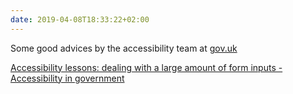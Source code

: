 ```yaml
---
date: 2019-04-08T18:33:22+02:00
---
```

Some good advices by the accessibility team at [gov.uk](https://www.gov.uk)

[Accessibility lessons: dealing with a large amount of form inputs - Accessibility in government](https://accessibility.blog.gov.uk/2019/04/08/accessibility-lessons-dealing-with-a-large-amount-of-form-inputs/)